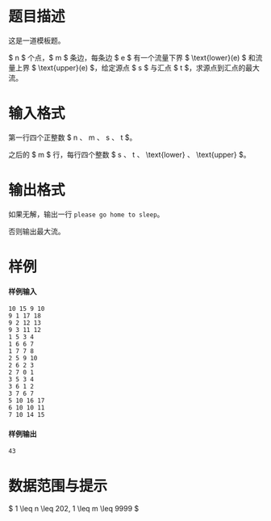
# 题目描述

这是一道模板题。

$ n $ 个点，$ m $ 条边，每条边 $ e $ 有一个流量下界 $ \text{lower}(e) $ 和流量上界 $ \text{upper}(e) $，给定源点 $ s $ 与汇点 $ t $，求源点到汇点的最大流。

# 输入格式

第一行四个正整数 $ n $、$ m $、$ s $、$ t $。

之后的 $ m $ 行，每行四个整数 $ s $、$ t $、$ \text{lower} $、$ \text{upper} $。

# 输出格式

如果无解，输出一行 `please go home to sleep`。

否则输出最大流。

# 样例

#### 样例输入
```plain
10 15 9 10
9 1 17 18
9 2 12 13
9 3 11 12
1 5 3 4
1 6 6 7
1 7 7 8
2 5 9 10
2 6 2 3
2 7 0 1
3 5 3 4
3 6 1 2
3 7 6 7
5 10 16 17
6 10 10 11
7 10 14 15
```

#### 样例输出
```plain
43
```

# 数据范围与提示

$ 1 \leq n \leq 202, 1 \leq m \leq 9999 $


